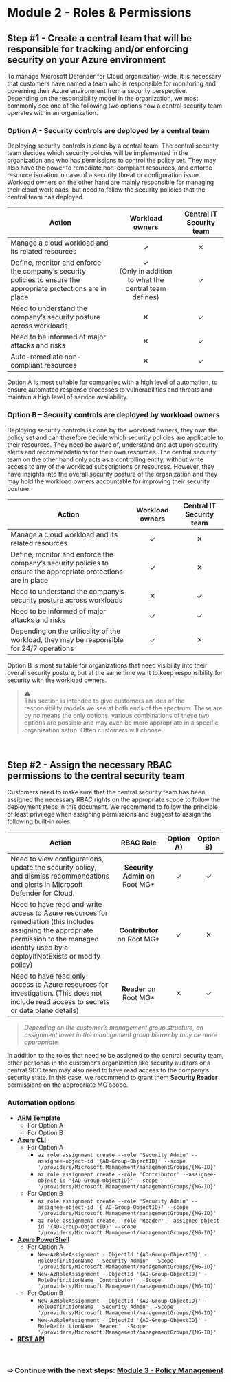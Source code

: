 # Module 2 - Roles & Permissions

## Step #1 - Create a central team that will be responsible for tracking and/or enforcing security on your Azure environment
To manage Microsoft Defender for Cloud organization-wide, it is necessary that customers have named a team who is responsible for monitoring and governing their Azure environment from a security perspective.  
Depending on the responsibility model in the organization, we most commonly see one of the following two options how a central security team operates within an organization.

### Option A - Security controls are deployed  by a central team
Deploying security controls is done by a central team. The central security team decides which security policies will be implemented in the organization and who has permissions to control the policy set. They may also have the power to remediate non-compliant resources, and enforce resource isolation in case of a security threat or configuration issue. Workload owners on the other hand are mainly responsible for managing their cloud workloads, but need to follow the security  policies that the central team has deployed.

| Action |	Workload owners	| Central IT Security team
| --- | :---: | :---:
Manage a cloud workload and its related resources |	&#10003; |	&#10005;
Define, monitor and enforce the company’s security policies to ensure the appropriate protections are in place |&#10003; <br /> (Only in addition to what the central team defines)|	&#10003;
Need to understand the company’s security posture across workloads |	&#10005; |	&#10003;
Need to be informed of major attacks and risks |	&#10005;|	&#10003;
Auto-remediate non-compliant resources |	&#10005; |	&#10003;

Option A is most suitable for companies with a high level of automation, to ensure automated response processes to vulnerabilities and threats and maintain a high level of service availability.

### Option B – Security controls are deployed by workload owners
Deploying security controls is done by the workload owners, they own the policy set and can therefore decide which security policies are applicable to their resources. They need be aware of, understand and act upon security alerts and recommendations for their own resources. The central security team on the other hand only acts as a controlling entity, without write access to any of the workload subscriptions or resources. However, they have insights into the overall security posture of the organization and they may hold the workload owners accountable for improving their security posture.

| Action |	Workload owners	| Central IT Security team
| --- | :---: | :---:
Manage a cloud workload and its related resources |	&#10003; |	&#10005;
Define, monitor and enforce the company’s security policies to ensure the appropriate protections are in place |&#10003;|	&#10005;
Need to understand the company’s security posture across workloads |	&#10005; |	&#10003;
Need to be informed of major attacks and risks |	&#10003;|	&#10003;
Depending on the criticality of the workload, they may be responsible for 24/7 operations |	&#10003; |	&#10005;

Option B is most suitable for organizations that need visibility into their overall security posture, but at the same time want to keep responsibility for security with the workload owners.


> &#x26A0;  
> This section is intended to give customers an idea of the responsibility models we see at both ends of the spectrum. These are by no means the only options; various combinations of these two options are possible and may even be more appropriate in a specific organization setup. Often customers will choose
<br />

## Step #2 - Assign the necessary RBAC permissions to the central security team
Customers need to make sure that the central security team has been assigned the necessary RBAC rights on the appropriate scope to follow the deployment steps in this document. We recommend to follow the principle of least privilege when assigning permissions and suggest to assign the following built-in roles:

| Action |	RBAC Role	| Option A) | Option B)
| --- | :---: | :---: | :---:
Need to view configurations, update the security policy, and dismiss recommendations and alerts in Microsoft Defender for Cloud.	| **Security Admin** on Root MG*	|	&#10003; |	&#10003;
Need to have read and write access to Azure resources for remediation (this includes assigning the appropriate permission to the managed identity used by a deployIfNotExists or modify policy)	| **Contributor** on Root MG*	|	&#10003; |	&#10005;
Need to have read only access to Azure resources for investigation. (This does not include read access to secrets or data plane details)	| **Reader** on Root MG*	|	&#10005; |	&#10003;
> *Depending on the customer’s management group structure, an assignment lower in the management group hierarchy may be more appropriate.*

In addition to the roles that need to be assigned to the central security team, other personas in the customer’s organization like security auditors or a central SOC team may also need to have read access to the company’s security state. In this case, we recommend to grant them **Security Reader** permissions on the appropriate MG scope.

### Automation options
* **[ARM Template]()**
    * For Option A
    * For Option B
* **[Azure CLI]()**
    * For Option A
      * `az role assignment create --role 'Security Admin' --assignee-object-id '{AD-Group-ObjectID}' --scope '/providers/Microsoft.Management/managementGroups/{MG-ID}'`
      * `az role assignment create --role 'Contributor' --assignee-object-id '{AD-Group-ObjectID}' --scope '/providers/Microsoft.Management/managementGroups/{MG-ID}'`
    * For Option B
      * `az role assignment create --role 'Security Admin' --assignee-object-id '{ AD-Group-ObjectID}' --scope '/providers/Microsoft.Management/managementGroups/{MG-ID}'`
      * `az role assignment create --role 'Reader' --assignee-object-id '{AD-Group-ObjectID}' --scope '/providers/Microsoft.Management/managementGroups/{MG-ID}'` 
* **[Azure PowerShell]()**
    * For Option A
      * `New-AzRoleAssignment - ObjectId '{AD-Group-ObjectID}' -RoleDefinitionName ' Security Admin'  -Scope '/providers/Microsoft.Management/managementGroups/{MG-ID}'` 
      * `New-AzRoleAssignment - ObjectId '{AD-Group-ObjectID}' -RoleDefinitionName 'Contributor'  -Scope '/providers/Microsoft.Management/managementGroups/{MG-ID}'`
    * For Option B
      * `New-AzRoleAssignment - ObjectId '{AD-Group-ObjectID}' -RoleDefinitionName ' Security Admin'  -Scope '/providers/Microsoft.Management/managementGroups/{MG-ID}'`
      * `New-AzRoleAssignment - ObjectId '{AD-Group-ObjectID}' -RoleDefinitionName 'Reader'  -Scope '/providers/Microsoft.Management/managementGroups/{MG-ID}'`
* **[REST API]()**

<br />

### &#8680; Continue with the next steps: [Module 3 - Policy Management](./3-Policy-Management.md)
